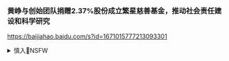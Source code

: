 ### 黄峥与创始团队捐赠2.37%股份成立繁星慈善基金，推动社会责任建设和科学研究
https://baijiahao.baidu.com/s?id=1671015777213093301

<details><summary>慎入🔞NSFW</summary>

Not Safe For Work
<img src="https://upload.wikimedia.org/wikipedia/commons/thumb/d/d3/Biohazard_Symbol_Specification.png/210px-Biohazard_Symbol_Specification.png">

<details><summary><b>风险自理Use At Your Own Risk🈲</summary>


</details>
</details>
